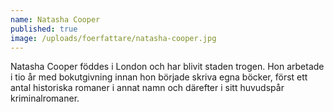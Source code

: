 ```yaml
---
name: Natasha Cooper
published: true
image: /uploads/foerfattare/natasha-cooper.jpg
---
```

Natasha Cooper föddes i London och har blivit staden trogen. Hon arbetade i tio år med bokutgivning innan hon började skriva egna böcker, först ett antal historiska romaner i annat namn och därefter i sitt huvudspår kriminalromaner.
